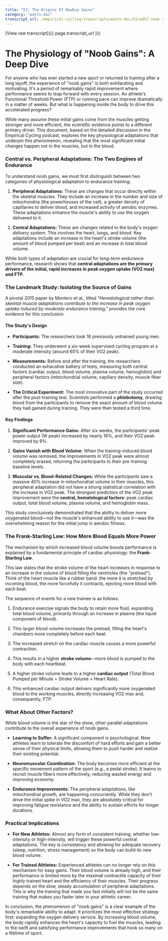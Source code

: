 ```yaml
---
title: "53: The Origins Of Newbie Gains"
category: "watts-doc"
transcript_url: /empirical-cycling-transcripts/watts-doc/53/wd53 noob vo2max gainz (transcribed on 07-Aug-2025 11-06-58).txt
---
```


[View raw transcript]({{ page.transcript_url }})

# The Physiology of "Noob Gains": A Deep Dive

For anyone who has ever started a new sport or returned to training after a long layoff, the experience of "noob gains" is both exhilarating and motivating. It's a period of remarkably rapid improvement where performance seems to leap forward with every session. An athlete's Functional Threshold Power (FTP) or running pace can improve dramatically in a matter of weeks. But what is happening inside the body to drive this accelerated progress?

While many assume these initial gains come from the muscles getting stronger and more efficient, the scientific evidence points to a different primary driver. This document, based on the detailed discussion in the Empirical Cycling podcast, explores the key physiological adaptations that underpin this phenomenon, revealing that the most significant initial changes happen not in the muscles, but in the blood.

### Central vs. Peripheral Adaptations: The Two Engines of Endurance

To understand noob gains, we must first distinguish between two categories of physiological adaptation to endurance training:

1.  **Peripheral Adaptations:** These are changes that occur directly within the skeletal muscles. They include an increase in the number and size of mitochondria (the powerhouses of the cell), a greater density of capillaries to deliver blood, and increased activity of aerobic enzymes. These adaptations enhance the muscle's ability to _use_ the oxygen delivered to it.
    
2.  **Central Adaptations:** These are changes related to the body's oxygen _delivery_ system. This involves the heart, lungs, and blood. Key adaptations include an increase in the heart's stroke volume (the amount of blood pumped per beat) and an increase in total blood volume.
    

While both types of adaptation are crucial for long-term endurance performance, research shows that **central adaptations are the primary drivers of the initial, rapid increases in peak oxygen uptake (VO2 max) and FTP.**

### The Landmark Study: Isolating the Source of Gains

A pivotal 2015 paper by Montero et al., titled _"Hematological rather than skeletal muscle adaptations contribute to the increase in peak oxygen uptake induced by moderate endurance training,"_ provides the core evidence for this conclusion.

#### The Study's Design

-   **Participants:** The researchers took 16 previously untrained young men.
    
-   **Training:** They underwent a six-week supervised cycling program at a moderate intensity (around 65% of their VO2 peak).
    
-   **Measurements:** Before and after the training, the researchers conducted an exhaustive battery of tests, measuring both central factors (cardiac output, blood volume, plasma volume, hemoglobin) and peripheral factors (mitochondrial volume, capillary density, muscle fiber size).
    
-   **The Critical Experiment:** The most innovative part of the study occurred after the post-training test. Scientists performed a **phlebotomy**, drawing blood from the participants to remove the exact amount of blood volume they had gained during training. They were then tested a third time.
    

#### Key Findings

1.  **Significant Performance Gains:** After six weeks, the participants' peak power output (W peak) increased by nearly 16%, and their VO2 peak improved by 9%.
    
2.  **Gains Vanish with Blood Volume:** When the training-induced blood volume was removed, the improvements in VO2 peak were almost completely erased, returning the participants to their pre-training baseline levels.
    
3.  **Muscular vs. Blood-Related Changes:** While the participants saw a massive 40% increase in mitochondrial volume in their muscles, this peripheral adaptation did not have a strong statistical correlation with the increase in VO2 peak. The strongest predictors of the VO2 peak improvement were the **central, hematological factors**: peak cardiac output, total blood volume, plasma volume, and hemoglobin mass.
    

This study conclusively demonstrated that the ability to deliver more oxygenated blood—not the muscle's enhanced ability to use it—was the overwhelming reason for the initial jump in aerobic fitness.

### The Frank-Starling Law: How More Blood Equals More Power

The mechanism by which increased blood volume boosts performance is explained by a fundamental principle of cardiac physiology: the **Frank-Starling Law**.

This law states that the stroke volume of the heart increases in response to an increase in the volume of blood filling the ventricles (the "preload"). Think of the heart muscle like a rubber band: the more it is stretched by incoming blood, the more forcefully it contracts, ejecting more blood with each beat.

The sequence of events for a new trainee is as follows:

1.  Endurance exercise signals the body to retain more fluid, expanding total blood volume, primarily through an increase in plasma (the liquid component of blood).
    
2.  This larger blood volume increases the preload, filling the heart's chambers more completely before each beat.
    
3.  The increased stretch on the cardiac muscle causes a more powerful contraction.
    
4.  This results in a higher **stroke volume**—more blood is pumped to the body with each heartbeat.
    
5.  A higher stroke volume leads to a higher **cardiac output** (Total Blood Pumped per Minute = Stroke Volume × Heart Rate).
    
6.  This enhanced cardiac output delivers significantly more oxygenated blood to the working muscles, directly increasing VO2 max and, consequently, FTP.
    

### What About Other Factors?

While blood volume is the star of the show, other parallel adaptations contribute to the overall experience of noob gains.

-   **Learning to Suffer:** A significant component is psychological. New athletes learn to tolerate the discomfort of hard efforts and gain a better sense of their physical limits, allowing them to push harder and realize their existing potential.
    
-   **Neuromuscular Coordination:** The body becomes more efficient at the specific movement pattern of the sport (e.g., a pedal stroke). It learns to recruit muscle fibers more effectively, reducing wasted energy and improving economy.
    
-   **Endurance Improvements:** The peripheral adaptations, like mitochondrial growth, are happening concurrently. While they don't drive the initial spike in VO2 max, they are absolutely critical for improving fatigue resistance and the ability to sustain efforts for longer durations.
    

### Practical Implications

-   **For New Athletes:** Almost any form of consistent training, whether low-intensity or high-intensity, will trigger these powerful central adaptations. The key is consistency and allowing for adequate recovery (sleep, nutrition, stress management) so the body can build its new blood volume.
    
-   **For Trained Athletes:** Experienced athletes can no longer rely on this mechanism for easy gains. Their blood volume is already high, and their performance is limited more by the maximal contractile capacity of their highly trained heart and the efficiency of their muscles. Their progress depends on the slow, steady accumulation of peripheral adaptations. This is why the training that made you fast initially will not be the same training that makes you faster later in your athletic career.
    

In conclusion, the phenomenon of "noob gains" is a clear example of the body's remarkable ability to adapt. It prioritizes the most effective strategy first: expanding the oxygen delivery service. By increasing blood volume, the body rapidly enhances the heart's capacity to fuel the muscles, leading to the swift and satisfying performance improvements that hook so many on a lifetime of sport.